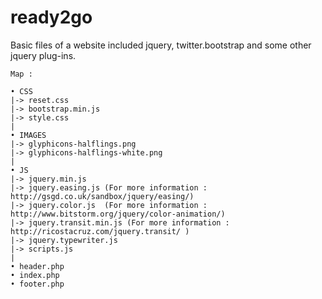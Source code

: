 ready2go
========

Basic files of a website included jquery, twitter.bootstrap and some other jquery plug-ins.

    Map : 
    
	• CSS
	|-> reset.css
	|-> bootstrap.min.js
	|-> style.css
	|
	• IMAGES
	|-> glyphicons-halflings.png
	|-> glyphicons-halflings-white.png
	|
	• JS
	|-> jquery.min.js
	|-> jquery.easing.js (For more information : http://gsgd.co.uk/sandbox/jquery/easing/)
	|-> jquery.color.js  (For more information : http://www.bitstorm.org/jquery/color-animation/)
	|-> jquery.transit.min.js (For more information : http://ricostacruz.com/jquery.transit/ )
	|-> jquery.typewriter.js
	|-> scripts.js
	|
	• header.php
	• index.php
	• footer.php
